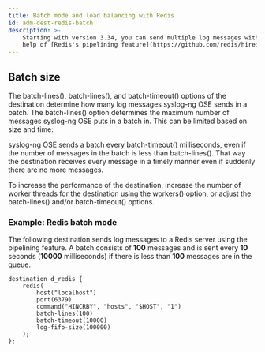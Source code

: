 ```yaml
---
title: Batch mode and load balancing with Redis
id: adm-dest-redis-batch
description: >-
    Starting with version 3.34, you can send multiple log messages with the
    help of [Redis's pipelining feature](https://github.com/redis/hiredis#pipelining).
---
```


## Batch size

The batch-lines(), batch-lines(), and batch-timeout() options of the
destination determine how many log messages syslog-ng OSE sends in a
batch. The batch-lines() option determines the maximum number of
messages syslog-ng OSE puts in a batch in. This can be limited based on
size and time:

syslog-ng OSE sends a batch every batch-timeout() milliseconds, even if
the number of messages in the batch is less than batch-lines(). That way
the destination receives every message in a timely manner even if
suddenly there are no more messages.

To increase the performance of the destination, increase the number of
worker threads for the destination using the workers() option, or adjust
the batch-lines() and/or batch-timeout() options.

### Example: Redis batch mode

The following destination sends log messages to a Redis server using the
pipelining feature. A batch consists of **100** messages and is sent
every **10** seconds (**10000** milliseconds) if there is less than
**100** messages are in the queue.

```config
destination d_redis {
    redis(
        host("localhost")
        port(6379)
        command("HINCRBY", "hosts", "$HOST", "1")
        batch-lines(100)
        batch-timeout(10000)
        log-fifo-size(100000)
    );
};
```
